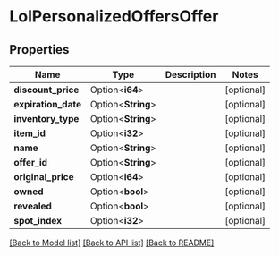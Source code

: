 # LolPersonalizedOffersOffer

## Properties

Name | Type | Description | Notes
------------ | ------------- | ------------- | -------------
**discount_price** | Option<**i64**> |  | [optional]
**expiration_date** | Option<**String**> |  | [optional]
**inventory_type** | Option<**String**> |  | [optional]
**item_id** | Option<**i32**> |  | [optional]
**name** | Option<**String**> |  | [optional]
**offer_id** | Option<**String**> |  | [optional]
**original_price** | Option<**i64**> |  | [optional]
**owned** | Option<**bool**> |  | [optional]
**revealed** | Option<**bool**> |  | [optional]
**spot_index** | Option<**i32**> |  | [optional]

[[Back to Model list]](../README.md#documentation-for-models) [[Back to API list]](../README.md#documentation-for-api-endpoints) [[Back to README]](../README.md)


